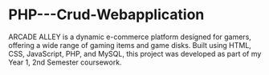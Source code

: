# PHP---Crud-Webapplication
ARCADE ALLEY is a dynamic e-commerce platform designed for gamers, offering a wide range of gaming items and game disks. Built using HTML, CSS, JavaScript, PHP, and MySQL, this project was developed as part of my Year 1, 2nd Semester coursework.
